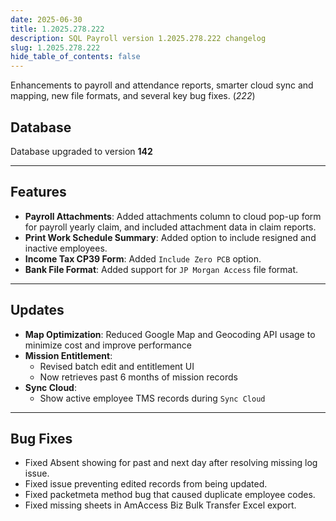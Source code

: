 ```yaml
---
date: 2025-06-30
title: 1.2025.278.222
description: SQL Payroll version 1.2025.278.222 changelog
slug: 1.2025.278.222
hide_table_of_contents: false
---
```


Enhancements to payroll and attendance reports, smarter cloud sync and mapping, new file formats, and several key bug fixes. (*222*)

<!-- truncate -->

## Database

Database upgraded to version **142**

---

## Features

- **Payroll Attachments**: Added attachments column to cloud pop-up form for payroll yearly claim, and included attachment data in claim reports.
- **Print Work Schedule Summary**: Added option to include resigned and inactive employees.
- **Income Tax CP39 Form**: Added `Include Zero PCB` option.
- **Bank File Format**: Added support for `JP Morgan Access` file format.

---

## Updates

- **Map Optimization**: Reduced Google Map and Geocoding API usage to minimize cost and improve performance
- **Mission Entitlement**:
  - Revised batch edit and entitlement UI
  - Now retrieves past 6 months of mission records
- **Sync Cloud**:
  - Show active employee TMS records during `Sync Cloud`

---

## Bug Fixes

- Fixed Absent showing for past and next day after resolving missing log issue.
- Fixed issue preventing edited records from being updated.
- Fixed packetmeta method bug that caused duplicate employee codes.
- Fixed missing sheets in AmAccess Biz Bulk Transfer Excel export.
